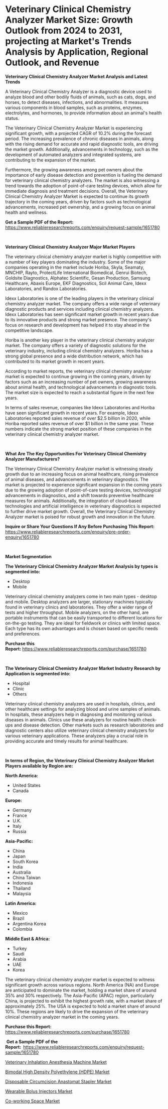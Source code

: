 <p><h1>Veterinary Clinical Chemistry Analyzer Market Size: Growth Outlook from 2024 to 2031, projecting at Market's Trends Analysis by Application, Regional Outlook, and Revenue</h1></p><p><strong>Veterinary Clinical Chemistry Analyzer Market Analysis and Latest Trends</strong></p>
<p><p>A Veterinary Clinical Chemistry Analyzer is a diagnostic device used to analyze blood and other bodily fluids of animals, such as cats, dogs, and horses, to detect diseases, infections, and abnormalities. It measures various components in blood samples, such as proteins, enzymes, electrolytes, and hormones, to provide information about an animal's health status.</p><p>The Veterinary Clinical Chemistry Analyzer Market is experiencing significant growth, with a projected CAGR of 10.2% during the forecast period. The increasing prevalence of chronic diseases in animals, along with the rising demand for accurate and rapid diagnostic tools, are driving the market growth. Additionally, advancements in technology, such as the development of automated analyzers and integrated systems, are contributing to the expansion of the market.</p><p>Furthermore, the growing awareness among pet owners about the importance of early disease detection and prevention is fueling the demand for veterinary clinical chemistry analyzers. The market is also witnessing a trend towards the adoption of point-of-care testing devices, which allow for immediate diagnosis and treatment decisions. Overall, the Veterinary Clinical Chemistry Analyzer Market is expected to continue its growth trajectory in the coming years, driven by factors such as technological advancements, increased pet ownership, and a growing focus on animal health and wellness.</p></p>
<p><strong>Get a Sample PDF of the Report:&nbsp;</strong> <a href="https://www.reliableresearchreports.com/enquiry/request-sample/1651780">https://www.reliableresearchreports.com/enquiry/request-sample/1651780</a></p>
<p>&nbsp;</p>
<p><strong>Veterinary Clinical Chemistry Analyzer Major Market Players</strong></p>
<p><p>The veterinary clinical chemistry analyzer market is highly competitive with a number of key players dominating the industry. Some of the major companies operating in the market include Horiba, Skyla, Seamaty, MNCHIP, Rayto, ProtectLife International Biomedical, Genrui Biotech, Goldsite Diagnostics, Alphatec Scientific, Gesan Production, Samsung Healthcare, Abaxis Europe, EKF Diagnostics, Scil Animal Care, Idexx Laboratories, and Randox Laboratories.</p><p>Idexx Laboratories is one of the leading players in the veterinary clinical chemistry analyzer market. The company offers a wide range of veterinary diagnostic products and services including clinical chemistry analyzers. Idexx Laboratories has seen significant market growth in recent years due to its innovative products and strong market presence. The company's focus on research and development has helped it to stay ahead in the competitive landscape.</p><p>Horiba is another key player in the veterinary clinical chemistry analyzer market. The company offers a variety of diagnostic solutions for the veterinary industry, including clinical chemistry analyzers. Horiba has a strong global presence and a wide distribution network, which has contributed to its market growth in recent years.</p><p>According to market reports, the veterinary clinical chemistry analyzer market is expected to continue growing in the coming years, driven by factors such as an increasing number of pet owners, growing awareness about animal health, and technological advancements in diagnostic tools. The market size is expected to reach a substantial figure in the next few years.</p><p>In terms of sales revenue, companies like Idexx Laboratories and Horiba have seen significant growth in recent years. For example, Idexx Laboratories reported sales revenue of over $2.5 billion in 2020, while Horiba reported sales revenue of over $1 billion in the same year. These numbers indicate the strong market position of these companies in the veterinary clinical chemistry analyzer market.</p></p>
<p>&nbsp;</p>
<p><strong>What Are The Key Opportunities For Veterinary Clinical Chemistry Analyzer Manufacturers?</strong></p>
<p><p>The Veterinary Clinical Chemistry Analyzer market is witnessing steady growth due to an increasing focus on animal healthcare, rising prevalence of animal diseases, and advancements in veterinary diagnostics. The market is projected to experience significant expansion in the coming years due to the growing adoption of point-of-care testing devices, technological advancements in diagnostics, and a shift towards preventive healthcare measures for animals. Additionally, the integration of cloud-based technologies and artificial intelligence in veterinary diagnostics is expected to further drive market growth. Overall, the Veterinary Clinical Chemistry Analyzer market is poised for robust growth and innovation in the future.</p></p>
<p><strong>Inquire or Share Your Questions If Any Before Purchasing This Report:</strong> <a href="https://www.reliableresearchreports.com/enquiry/pre-order-enquiry/1651780">https://www.reliableresearchreports.com/enquiry/pre-order-enquiry/1651780</a></p>
<p>&nbsp;</p>
<p><strong>Market Segmentation</strong></p>
<p><strong>The Veterinary Clinical Chemistry Analyzer Market Analysis by types is segmented into:</strong></p>
<p><ul><li>Desktop</li><li>Mobile</li></ul></p>
<p><p>Veterinary clinical chemistry analyzers come in two main types - desktop and mobile. Desktop analyzers are larger, stationary machines typically found in veterinary clinics and laboratories. They offer a wider range of tests and higher throughput. Mobile analyzers, on the other hand, are portable instruments that can be easily transported to different locations for on-the-go testing. They are ideal for fieldwork or clinics with limited space. Each type has its own advantages and is chosen based on specific needs and preferences.</p></p>
<p><strong>Purchase this Report:&nbsp;</strong><a href="https://www.reliableresearchreports.com/purchase/1651780">https://www.reliableresearchreports.com/purchase/1651780</a></p>
<p>&nbsp;</p>
<p><strong>The Veterinary Clinical Chemistry Analyzer Market Industry Research by Application is segmented into:</strong></p>
<p><ul><li>Hospital</li><li>Clinic</li><li>Others</li></ul></p>
<p><p>Veterinary clinical chemistry analyzers are used in hospitals, clinics, and other healthcare settings for analyzing blood and urine samples of animals. In hospitals, these analyzers help in diagnosing and monitoring various diseases in animals. Clinics use these analyzers for routine health check-ups and disease detection. Other markets such as research laboratories and diagnostic centers also utilize veterinary clinical chemistry analyzers for various veterinary applications. These analyzers play a crucial role in providing accurate and timely results for animal healthcare.</p></p>
<p>&nbsp;</p>
<p><strong>In terms of Region, the Veterinary Clinical Chemistry Analyzer Market Players available by Region are:</strong></p>
<p>
    <p> <strong> North America: </strong>
        <ul>
            <li>United States</li>
            <li>Canada</li>
        </ul>
        </p> 
    <p> <strong> Europe: </strong>
        <ul>
            <li>Germany</li>
            <li>France</li>
            <li>U.K.</li>
            <li>Italy</li>
            <li>Russia</li>
        </ul>
        </p> 
    <p> <strong> Asia-Pacific: </strong>
        <ul>
            <li>China</li>
            <li>Japan</li>
            <li>South Korea</li>
            <li>India</li>
            <li>Australia</li>
            <li>China Taiwan</li>
            <li>Indonesia</li>
            <li>Thailand</li>
            <li>Malaysia</li>
        </ul>
        </p> 
    <p> <strong> Latin America: </strong>
        <ul>
            <li>Mexico</li>
            <li>Brazil</li>
            <li>Argentina Korea</li>
            <li>Colombia</li>
        </ul>
        </p> 
    <p> <strong> Middle East & Africa: </strong>
        <ul>
            <li>Turkey</li>
            <li>Saudi</li>
            <li>Arabia</li>
            <li>UAE</li>
            <li>Korea</li>
        </ul>
    </p>
    </p>
<p><p>The veterinary clinical chemistry analyzer market is expected to witness significant growth across various regions. North America (NA) and Europe are anticipated to dominate the market, holding a market share of around 35% and 30% respectively. The Asia-Pacific (APAC) region, particularly China, is projected to exhibit the highest growth rate, with a market share of approximately 25%. The USA is expected to hold a market share of around 10%. These regions are likely to drive the expansion of the veterinary clinical chemistry analyzer market in the coming years.</p></p>
<p><strong>Purchase this Report: </strong><a href="https://www.reliableresearchreports.com/purchase/1651780">https://www.reliableresearchreports.com/purchase/1651780</a></p>
<p>&nbsp;<strong>Get a Sample PDF of the Report:&nbsp;&nbsp;</strong><a href="https://www.reliableresearchreports.com/enquiry/request-sample/1651780">https://www.reliableresearchreports.com/enquiry/request-sample/1651780</a></p>
<p><strong></strong></p>
<p><p><a href="https://medium.com/@nicholasstewart02/veterinary-inhalation-anesthesia-machine-market-exploring-market-share-market-trends-and-future-9c6007c8da9d">Veterinary Inhalation Anesthesia Machine Market</a></p><p><a href="https://github.com/danielneavesallisons03mba/Market-Research-Report-List-1/blob/main/bimodal-high-density-polyethylene-hdpe-market.md">Bimodal High Density Polyethylene (HDPE) Market</a></p><p><a href="https://medium.com/@nicholasstewart02/disposable-circumcision-anastomat-stapler-market-share-evolution-and-market-growth-trends-2024-be41590881fa">Disposable Circumcision Anastomat Stapler Market</a></p><p><a href="https://medium.com/@williammann19/wearable-bolus-injectors-market-trends-forecast-and-competitive-analysis-to-2031-104a18cc0e66">Wearable Bolus Injectors Market</a></p><p><a href="https://github.com/pizolina/Market-Research-Report-List-3/blob/main/co-working-space-market.md">Co-working Space Market</a></p></p>